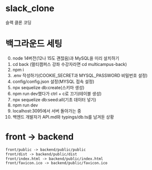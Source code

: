 # slack_clone

슬랙 클론 코딩

# 백그라운드 세팅

0. node 14버전(12나 15도 괜찮음)과 MySQL을 미리 설치하기
1. cd back (멀티캠퍼스 강좌 수강자라면 cd multicampus-back)
2. npm i
3. .env 작성하기(COOKIE_SECRET과 MYSQL_PASSWORD 비밀번호 설정)
4. config/config.json 설정(MYSQL 접속 설정)
5. npx sequelize db:create(스키마 생성)
6. npm run dev했다가 ctrl + c로 끄기(테이블 생성)
7. npx sequelize db:seed:all(기초 데이터 넣기)
8. npm run dev
9. localhost:3095에서 서버 돌아가는 중
10. 백엔드 개발자가 API.md와 typings/db.ts를 남겨둔 상황

# front -> backend

```markdown
front/public -> backend/public/public
front/dist -> backend/public/dist
front/index.html -> backend/public/index.html
front/favicon.ico -> backend/public/favicon.ico
```
